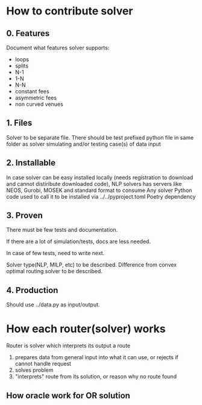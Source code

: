 # How to contribute solver

## 0. Features

Document what features solver supports:

- loops
- splits
- N-1
- 1-N
- N-N
- constant fees
- asymmetric fees
- non curved venues

## 1. Files

Solver to be separate file.
There should be test prefixed python file in same folder as solver simulating and/or testing case(s) of data input

## 2. Installable

In case solver can be easy installed locally (needs registration to download and cannot distiribute downloaded code),
NLP solvers has servers like NEOS, Gurobi, MOSEK and standard format to consume
Any solver Python code used to call it to be installed via ../../pyproject.toml Poetry dependency

## 3. Proven

There must be few tests and documentation.

If there are a lot of simulation/tests, docs are less needed.

In case of few tests, need to write next.

Solver type(NLP, MILP, etc) to be described.
Difference from convex optimal routing solver to be described.

## 4. Production

Should use ../data.py as input/output.


# How each router(solver) works

Router is solver which interprets its output a route

1. prepares data from general input into what it can use, or rejects if cannot handle request
2. solves problem
3. "interprets" route from its solution, or reason why no route found


## How oracle work for OR solution

